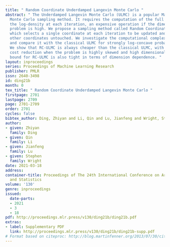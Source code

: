 ```yaml
---
title: " Random Coordinate Underdamped Langevin Monte Carlo "
abstract: " The Underdamped Langevin Monte Carlo (ULMC) is a popular Markov chain
  Monte Carlo sampling method. It requires the computation of the full gradient of
  the log-density at each iteration, an expensive operation if the dimension of the
  problem is high. We propose a sampling method called Random Coordinate ULMC (RC-ULMC),
  which selects a single coordinate at each iteration to be updated and leaves the
  other coordinates untouched. We investigate the computational complexity of RC-ULMC
  and compare it with the classical ULMC for strongly log-concave probability distributions.
  We show that RC-ULMC is always cheaper than the classical ULMC, with a significant
  cost reduction when the problem is highly skewed and high dimensional. Our complexity
  bound for RC-ULMC is also tight in terms of dimension dependence. "
layout: inproceedings
series: Proceedings of Machine Learning Research
publisher: PMLR
issn: 2640-3498
id: ding21b
month: 0
tex_title: " Random Coordinate Underdamped Langevin Monte Carlo "
firstpage: 2701
lastpage: 2709
page: 2701-2709
order: 2701
cycles: false
bibtex_author: Ding, Zhiyan and Li, Qin and Lu, Jianfeng and Wright, Stephen
author:
- given: Zhiyan
  family: Ding
- given: Qin
  family: Li
- given: Jianfeng
  family: Lu
- given: Stephen
  family: Wright
date: 2021-03-18
address:
container-title: Proceedings of The 24th International Conference on Artificial Intelligence
  and Statistics
volume: '130'
genre: inproceedings
issued:
  date-parts:
  - 2021
  - 3
  - 18
pdf: http://proceedings.mlr.press/v130/ding21b/ding21b.pdf
extras:
- label: Supplementary PDF
  link: http://proceedings.mlr.press/v130/ding21b/ding21b-supp.pdf
# Format based on citeproc: http://blog.martinfenner.org/2013/07/30/citeproc-yaml-for-bibliographies/
---
```

